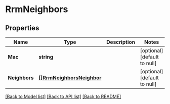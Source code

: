 # RrmNeighbors

## Properties
Name | Type | Description | Notes
------------ | ------------- | ------------- | -------------
**Mac** | **string** |  | [optional] [default to null]
**Neighbors** | [**[]RrmNeighborsNeighbor**](rrm_neighbors_neighbor.md) |  | [optional] [default to null]

[[Back to Model list]](../README.md#documentation-for-models) [[Back to API list]](../README.md#documentation-for-api-endpoints) [[Back to README]](../README.md)

